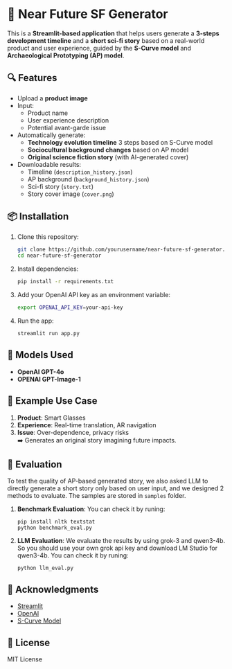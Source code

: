 # 🚀 Near Future SF Generator

This is a **Streamlit-based application** that helps users generate a **3-steps development timeline** and a **short sci-fi story** based on a real-world product and user experience, guided by the **S-Curve model** and **Archaeological Prototyping (AP) model**.

## 🔍 Features

- Upload a **product image**
- Input:
  - Product name
  - User experience description
  - Potential avant-garde issue
- Automatically generate:
  - **Technology evolution timeline** 3 steps based on S-Curve model
  - **Sociocultural background changes** based on AP model
  - **Original science fiction story** (with AI-generated cover)
- Downloadable results:
  - Timeline (`description_history.json`)
  - AP background (`background_history.json`)
  - Sci-fi story (`story.txt`)
  - Story cover image (`cover.png`)


## 📦 Installation

1. Clone this repository:
   ```bash
   git clone https://github.com/yourusername/near-future-sf-generator.git
   cd near-future-sf-generator
   ```

2. Install dependencies:
   ```bash
   pip install -r requirements.txt
   ```

3. Add your OpenAI API key as an environment variable:
   ```bash
   export OPENAI_API_KEY=your-api-key
   ```

4. Run the app:
   ```bash
   streamlit run app.py
   ```

## 🧠 Models Used

- **OpenAI GPT-4o**
- **OPENAI GPT-Image-1**


## 🧪 Example Use Case

1. **Product**: Smart Glasses  
2. **Experience**: Real-time translation, AR navigation  
3. **Issue**: Over-dependence, privacy risks  
➡️ Generates an original story imagining future impacts.


## 📝 Evaluation

To test the quality of AP-based generated story, we also asked LLM to directly generate a short story only based on user input, and we designed 2 methods to evaluate. The samples are stored in `samples` folder.

1. **Benchmark Evaluation**:
   You can check it by runing:
   ```
   pip install nltk textstat
   python benchmark_eval.py
   ```

2. **LLM Evaluation**:
   We evaluate the results by using grok-3 and qwen3-4b. So you should use your own grok api key and download LM Studio for qwen3-4b.
   You can check it by runing:
   ```
   python llm_eval.py
   ```

## 📄 Acknowledgments

- [Streamlit](https://streamlit.io/)
- [OpenAI](https://openai.com/)
- [S-Curve Model](https://en.wikipedia.org/wiki/S-curve)

## 📜 License

MIT License
